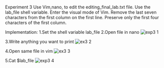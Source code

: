 Experiment 3
Use Vim,nano,  to edit the editing_final_lab.txt file. Use the lab_file shell variable. Enter the visual mode of Vim. 
Remove the last seven characters from the first column on the first line. Preserve only the first four characters of the first column. 

Implementation:
1.Set the shell variable lab_file
2.Open file in nano
![exp3 1](https://github.com/user-attachments/assets/eb877b2f-3ce0-47c4-a9b8-1c42487b9b4a)

3.Write anything you want to print
![ex3 2](https://github.com/user-attachments/assets/fe5e2c12-35f8-44ef-a367-9bec07fbac10)

4.Open same file in vim
![ex3 3](https://github.com/user-attachments/assets/5d5ee8be-9b07-4124-9718-07f50bb38ac4)

5.Cat $lab_file
![exp3 4](https://github.com/user-attachments/assets/df5c8896-46db-41d2-bca5-7d600b5bc4dd)


